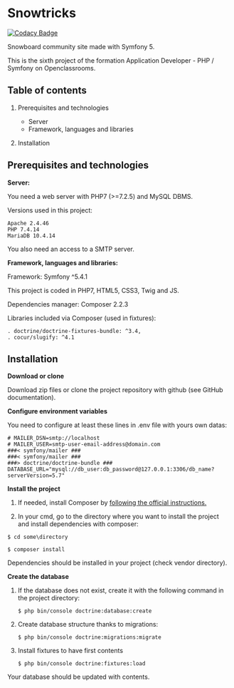 # Snowtricks
[![Codacy Badge](https://app.codacy.com/project/badge/Grade/9942fd0861514ff3918a3d333f7a2f14)](https://www.codacy.com/gh/nosfairal/snowTricks/dashboard?utm_source=github.com&amp;utm_medium=referral&amp;utm_content=nosfairal/snowTricks&amp;utm_campaign=Badge_Grade)

Snowboard community site made with Symfony 5.

This is the sixth project of the formation Application Developer - PHP / Symfony on Openclassrooms.

## Table of contents
1.  Prerequisites and technologies
    -   Server
    -   Framework, languages and libraries

2.  Installation

## Prerequisites and technologies

**Server:**

You need a web server with PHP7 (>=7.2.5) and MySQL DBMS.

Versions used in this project:

    Apache 2.4.46
    PHP 7.4.14
    MariaDB 10.4.14

You also need an access to a SMTP server.

**Framework, languages and libraries:**

Framework: Symfony ^5.4.1

This project is coded in PHP7, HTML5, CSS3, Twig and JS.

Dependencies manager: Composer 2.2.3

Libraries included via Composer (used in fixtures):

    . doctrine/doctrine-fixtures-bundle: ^3.4,
    . cocur/slugify: ^4.1

## Installation

**Download or clone**

Download zip files or clone the project repository with github (see GitHub documentation).

**Configure environment variables**

You need to configure at least these lines in .env file with yours own datas:

``` ###> symfony/mailer ###
# MAILER_DSN=smtp://localhost
# MAILER_USER=smtp-user-email-address@domain.com
###< symfony/mailer ###
###< symfony/mailer ###
###> doctrine/doctrine-bundle ###
DATABASE_URL="mysql://db_user:db_password@127.0.0.1:3306/db_name?serverVersion=5.7"
``` 

**Install the project**

1.   If needed, install Composer by [following the official instructions.](https://getcomposer.org/download/)

2.   In your cmd, go to the directory where you want to install the project and install dependencies with composer:
   
   ``$ cd some\directory ``
   
   ``$ composer install``

Dependencies should be installed in your project (check vendor directory).

**Create the database**

1.  If the database does not exist, create it with the following command in the project directory:

    ``$ php bin/console doctrine:database:create``

2.  Create database structure thanks to migrations:

    ``$ php bin/console doctrine:migrations:migrate``

3. Install fixtures to have first contents

    ``$ php bin/console doctrine:fixtures:load``

Your database should be updated with contents.

